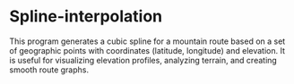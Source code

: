 # Spline-interpolation
This program generates a cubic spline for a mountain route based on a set of geographic points with coordinates (latitude, longitude) and elevation. It is useful for visualizing elevation profiles, analyzing terrain, and creating smooth route graphs.
